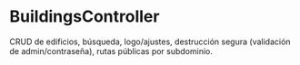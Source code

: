# BuildingsController

CRUD de edificios, búsqueda, logo/ajustes, destrucción segura (validación de admin/contraseña), rutas públicas por subdominio.
